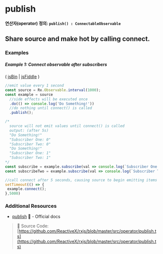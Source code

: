 # publish
#### 연산자(operator) 정의: `publish() : ConnectableObservable`

## Share source and make hot by calling connect.

### Examples

##### Example 1: Connect observable after subscribers

( [jsBin](http://jsbin.com/laguvecixi/edit?js,console) | [jsFiddle](https://jsfiddle.net/btroncone/fpe6csaz/) )

```js
//emit value every 1 second
const source = Rx.Observable.interval(1000);
const example = source
  //side effects will be executed once
  .do(() => console.log('Do Something!'))
  //do nothing until connect() is called
  .publish();

/*
  source will not emit values until connect() is called
  output: (after 5s) 
  "Do Something!"
  "Subscriber One: 0"
  "Subscriber Two: 0"
  "Do Something!"
  "Subscriber One: 1"
  "Subscriber Two: 1"
*/
const subscribe = example.subscribe(val => console.log(`Subscriber One: ${val}`));
const subscribeTwo = example.subscribe(val => console.log(`Subscriber Two: ${val}`));

//call connect after 5 seconds, causing source to begin emitting items
setTimeout(() => {
 example.connect(); 
},5000)
```


### Additional Resources
* [publish](http://reactivex-rxjs5.surge.sh/function/index.html#static-function-publish) :newspaper: - Official docs


> :file_folder: Source Code:  [https://github.com/ReactiveX/rxjs/blob/master/src/operator/publish.ts](https://github.com/ReactiveX/rxjs/blob/master/src/operator/publish.ts)
